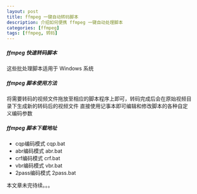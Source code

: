 ```yaml
---
layout: post
title: ffmpeg 一键自动转码脚本
description: 介绍如何便携 ffmpeg 一键自动处理脚本
categories: [ffmpeg]
tags: [ffmpeg, 转码]
---
```


##### ffmpeg 快速转码脚本
这些批处理脚本适用于 Windows 系统

##### ffmpeg 脚本使用方法
将需要转码的视频文件拖放至相应的脚本程序上即可，转码完成后会在原始视频目录下生成新的转码后的视频文件
直接使用记事本即可编辑和修改脚本的各种自定义编码参数

##### ffmpeg 脚本下载地址
- cqp编码模式  cqp.bat
- abr编码模式 abr.bat
- crf编码模式 crf.bat
- vbr编码模式 vbr.bat
- 2pass编码模式 2pass.bat

本文章未完待续。。。